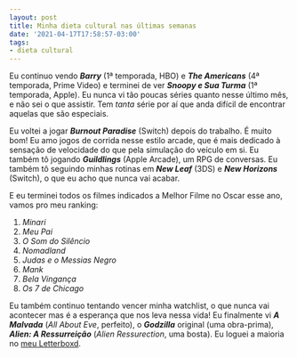 ```yaml
---
layout: post
title: Minha dieta cultural nas últimas semanas
date: '2021-04-17T17:58:57-03:00'
tags:
- dieta cultural
---
```

Eu continuo vendo **_Barry_** (1ª temporada, HBO) e **_The Americans_** (4ª temporada, Prime Video) e terminei de ver **_Snoopy e Sua Turma_** (1ª temporada, Apple). Eu nunca vi tão poucas séries quanto nesse último mês, e não sei o que assistir. Tem _tanta_ série por aí que anda difícil de encontrar aquelas que são especiais.

Eu voltei a jogar **_Burnout Paradise_** (Switch) depois do trabalho. É muito bom! Eu amo jogos de corrida nesse estilo arcade, que é mais dedicado à sensação de velocidade do que pela simulação do veículo em si. Eu também tô jogando **_Guildlings_** (Apple Arcade), um RPG de conversas. Eu também tô seguindo minhas rotinas em **_New Leaf_** (3DS) e **_New Horizons_** (Switch), o que eu acho que nunca vai acabar.

E eu terminei todos os filmes indicados a Melhor Filme no Oscar esse ano, vamos pro meu ranking:

1. _Minari_
2. _Meu Pai_
3. _O Som do Silêncio_
4. _Nomadland_
5. _Judas e o Messias Negro_
6. _Mank_
7. _Bela Vingança_
8. _Os 7 de Chicago_

Eu também continuo tentando vencer minha watchlist, o que nunca vai acontecer mas é a esperança que nos leva nessa vida! Eu finalmente vi **_A Malvada_** (_All About Eve_, perfeito), o **_Godzilla_** original (uma obra-prima), **_Alien: A Ressurreição_** (_Alien Ressurection_, uma bosta). Eu loguei a maioria no [meu Letterboxd](https://href.li/?https://letterboxd.com/arthrfrts/films/diary/?utm_campaign=A%20Baguete&utm_medium=email&utm_source=Revue%20newsletter).

